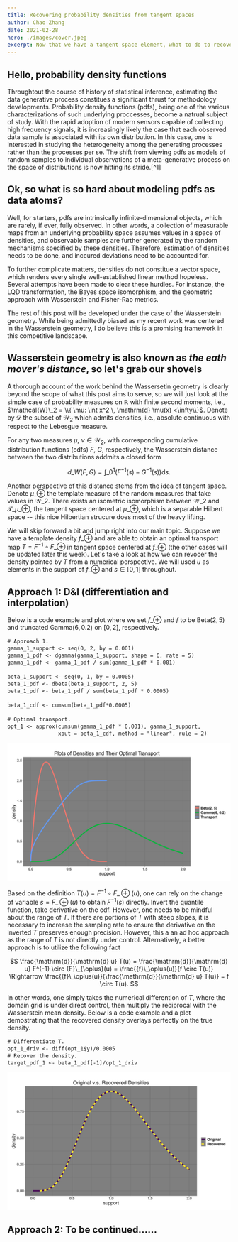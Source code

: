 ```yaml
---
title: Recovering probability densities from tangent spaces
author: Chao Zhang
date: 2021-02-28
hero: ./images/cover.jpeg
excerpt: Now that we have a tangent space element, what to do to recover the probability density function?
---
```


## Hello, probability density functions

Throughtout the course of history of statistical inference, estimating the data generative process constitues a significant thrust for methodology developments.  Probability density functions (pdfs), being one of the various characterizations of such underlying proccesses, become a natrual subject of study.  With the rapid adoption of modern sensors capable of collecting high frequency signals, it is increasingly likely the case that each observed data sample is associated with its own distribution.  In this case, one is interested in studying the heterogeneity among the generating processes rather than the processes per se.  The shift from viewing pdfs as models of random samples to individual observations of a meta-generative process on the space of distributions is now hitting its stride.[^1]

## Ok, so what is so hard about modeling pdfs as data atoms?

Well, for starters, pdfs are intrinsically infinite-dimensional objects, which are rarely, if ever, fully observed.  In other words, a collection of measurable maps from an underlying probability space assumes values in a space of densities, and observable samples are further generated by the random mechanisms specified by these densities.  Therefore, estimation of densities needs to be done, and inccured deviations need to be accounted for.

To further complicate matters, densities do not constitue a vector space, which renders every single well-established linear method hopeless.  Several attempts have been made to clear these hurdles.  For instance, the LQD transformation, the Bayes space isomorphism, and the geometric approach with Wasserstein and Fisher-Rao metrics.

The rest of this post will be developed under the case of the Wasserstein geometry.  While being admittedly biased as my recent work was centered in the Wasserstein geometry, I do believe this is a promising framework in this competitive landscape.

## Wasserstein geometry is also known as *the eath mover's distance*, so let's grab our shovels

A thorough account of the work behind the Wassersetin geometry is clearly beyond the scope of what this post aims to serve, so we will just look at the simple case of probability measures on $\mathbb{R}$ with finite second moments, i.e., $\mathcal{W}\_2 = \\{ \mu: \int x^2 \, \mathrm{d} \mu(x) <\infty\\}$.  Denote by $\mathcal{D}$ the subset of $\mathcal{W}_2$ which admits densities, i.e., absolute continuous with respect to the Lebesgue measure.

For any two measures $\mu$, $\nu \in \mathcal{W}_2$, with corresponding cumulative distribution functions (cdfs) $F$, $G$, respectively, the Wasserstein distance between the two distributions addmits a closed form

$$
d\_W(F,G) = \int\_0^1 (F^{-1}(s) - G^{-1}(s)) \mathrm{d}s.
$$

Another perspective of this distance stems from the idea of tangent space.  Denote $\mu\_{\oplus}$ the template measure of the random measures that take values in $\mathcal{W}\_2$.  There exists an isometric isomorphism between $\mathcal{W}\_2$ and $\mathcal{T}\_{\mu\_\oplus}$, the tangent space centered at $\mu\_\oplus$, which is a separable Hilbert space -- this nice Hilbertian strucure does most of the heavy lifting.

We will skip forward a bit and jump right into our main topic.  Suppose we have a template density $f\_{\oplus}$ and are able to obtain an optimal transport map $T = F^{-1} \circ F\_{\oplus}$ in tangent space centered at $f\_{\oplus}$ (the other cases will be updated later this week).  Let's take a look at how we can revocer the density pointed by $T$ from a numerical perspective.  We will used $u$ as elements in the support of $f\_{\oplus}$ and $s \in [0,1]$ throughout.

## Approach 1: D&I (differentiation and interpolation)

Below is a code example and plot where we set $f\_{\oplus}$ and $f$ to be $\mathrm{Beta}(2,5)$ and truncated $\mathrm{Gamma}(6,0.2)$ on $[0,2]$, respectively.

```language-r
# Approach 1.
gamma_1_support <- seq(0, 2, by = 0.001)
gamma_1_pdf <- dgamma(gamma_1_support, shape = 6, rate = 5)
gamma_1_pdf <- gamma_1_pdf / sum(gamma_1_pdf * 0.001)

beta_1_support <- seq(0, 1, by = 0.0005)
beta_1_pdf <- dbeta(beta_1_support, 2, 5)
beta_1_pdf <- beta_1_pdf / sum(beta_1_pdf * 0.0005)

beta_1_cdf <- cumsum(beta_1_pdf*0.0005)

# Optimal transport.
opt_1 <- approx(cumsum(gamma_1_pdf * 0.001), gamma_1_support,
                xout = beta_1_cdf, method = "linear", rule = 2)
```

<div className="Image__Small">
  <img
    src="./images/p1.jpg"
    title="pdfs"
    alt=""
  />
</div>

Based on the definition $T(u) = F^{-1} \circ F\_{\oplus}(u)$, one can rely on the change of variable $s = F\_{\oplus}(u)$ to obtain $F^{-1}(s)$ directly.  Invert the quantile function, take derivative on the cdf.  However, one needs to be mindful about the range of $T$.  If there are portions of $T$ with steep slopes, it is necessary to increase the sampling rate to ensure the derivative on the inverted $T$ preserves enough precision.  However, this a an ad hoc approach as the range of $T$ is not directly under control.  Alternatively, a better approach is to utilize the following fact

$$
\frac{\mathrm{d}}{\mathrm{d} u} T(u) = \frac{\mathrm{d}}{\mathrm{d} u} F^{-1} \circ {F}\_{\oplus}(u) = \frac{{f}\_\oplus(u)}{f \circ T(u)} \Rightarrow  \frac{{f}\_\oplus(u)}{\frac{\mathrm{d}}{\mathrm{d} u} T(u)} = f \circ T(u).
$$

In other words, one simply takes the numerical differention of $T$, where the domain grid is under direct control, then multiply the reciprocal with the Wasserstein mean density.  Below is a code example and a plot demostrating that the recovered density overlays perfectly on the true density.

```language-r
# Differentiate T.
opt_1_driv <- diff(opt_1$y)/0.0005
# Recover the density.
target_pdf_1 <- beta_1_pdf[-1]/opt_1_driv
```

<div className="Image__Small">
  <img
    src="./images/p2.jpg"
    title="recovered pdf"
    alt=""
  />
</div>

## Approach 2: To be continued......
